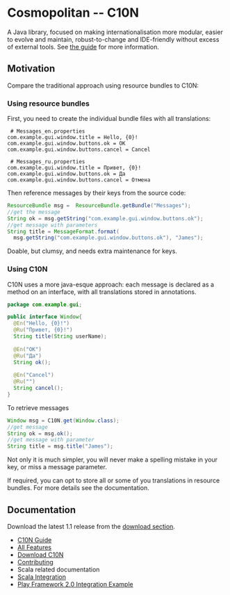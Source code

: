Cosmopolitan -- C10N
====================

A Java library, focused on making internationalisation more modular, easier
to evolve and maintain, robust-to-change and IDE-friendly without excess of
external tools. See [the guide][C10NGuide] for more information.

Motivation
----------

Compare the traditional approach using resource bundles to C10N:

### Using resource bundles

First, you need to create the individual bundle files with all translations:

```
 # Messages_en.properties
com.example.gui.window.title = Hello, {0}!
com.example.gui.window.buttons.ok = OK
com.example.gui.window.buttons.cancel = Cancel
```

```
 # Messages_ru.properties
com.example.gui.window.title = Привет, {0}!
com.example.gui.window.buttons.ok = Да
com.example.gui.window.buttons.cancel = Отмена
```

Then reference messages by their keys from the source code:

```java
ResourceBundle msg =  ResourceBundle.getBundle("Messages");
//get the message
String ok = msg.getString("com.example.gui.window.buttons.ok");
//get message with parameters
String title = MessageFormat.format(
  msg.getString("com.example.gui.window.buttons.ok"), "James");
```

Doable, but clumsy, and needs extra maintenance for keys.

### Using C10N

C10N uses a more java-esque approach: each message is declared as a
method on an interface, with all translations stored in annotations.

```java
package com.example.gui;

public interface Window{
  @En("Hello, {0}!")
  @Ru("Привет, {0}!")
  String title(String userName);
  
  @En("OK")
  @Ru("Да")
  String ok();
  
  @En("Cancel")
  @Ru("")
  String cancel();
}
```

To retrieve messages

```java
Window msg = C10N.get(Window.class);
//get message
String ok = msg.ok();
//get message with parameter
String title = msg.title("James");
```

Not only it is much simpler, you will never make a spelling mistake in your key, or miss a message parameter.

If required, you can opt to store all or some of you translations in resource bundles. For more details see the documentation.

Documentation
-------------

Download the latest 1.1 release from the [download section][C10NDownload]. 

* [C10N Guide][C10NGuide]
* [All Features][C10NFeatures]
* [Download C10N][C10NDownload]
* [Contributing][C10NContributing]
* Scala related documentation
 * [Scala Integration][C10NScalaIntegration]
 * [Play Framework 2.0 Integration Example][C10NPlayIntegration]

  [C10NGuide]: https://github.com/rodionmoiseev/c10n/wiki/Overview "C10N Wiki: Guide"
  [C10NDownload]: https://github.com/rodionmoiseev/c10n/wiki/Download "Download C10N"
  [C10NFeatures]: https://github.com/rodionmoiseev/c10n/wiki/Features "C10N Wiki: Features"
  [C10NContributing]: https://github.com/rodionmoiseev/c10n/wiki/Contributing "C10N Wiki: Contributing"
  [C10NScalaIntegration]: https://github.com/rodionmoiseev/c10n/wiki/Scala-Integration "C10N Wiki: Scala Integration"
  [C10NPlayIntegration]: https://github.com/rodionmoiseev/c10n/wiki/Play-Framework-2.0-Integration "C10N Wiki: Play Framework 2.0 Integration"
